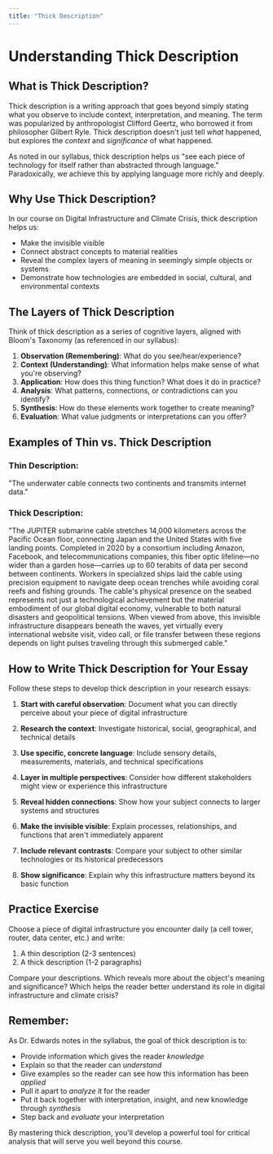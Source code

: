 ```yaml
---
title: "Thick Description"
---
```


# Understanding Thick Description


## What is Thick Description?

Thick description is a writing approach that goes beyond simply stating what you observe to include context, interpretation, and meaning. The term was popularized by anthropologist Clifford Geertz, who borrowed it from philosopher Gilbert Ryle. Thick description doesn't just tell *what* happened, but explores the *context* and *significance* of what happened.

As noted in our syllabus, thick description helps us "see each piece of technology for itself rather than abstracted through language." Paradoxically, we achieve this by applying language more richly and deeply.

## Why Use Thick Description?

In our course on Digital Infrastructure and Climate Crisis, thick description helps us:

- Make the invisible visible
- Connect abstract concepts to material realities
- Reveal the complex layers of meaning in seemingly simple objects or systems
- Demonstrate how technologies are embedded in social, cultural, and environmental contexts

## The Layers of Thick Description

Think of thick description as a series of cognitive layers, aligned with Bloom's Taxonomy (as referenced in our syllabus):

1. **Observation (Remembering)**: What do you see/hear/experience?
2. **Context (Understanding)**: What information helps make sense of what you're observing?
3. **Application**: How does this thing function? What does it do in practice?
4. **Analysis**: What patterns, connections, or contradictions can you identify?
5. **Synthesis**: How do these elements work together to create meaning?
6. **Evaluation**: What value judgments or interpretations can you offer?

## Examples of Thin vs. Thick Description

### Thin Description:
"The underwater cable connects two continents and transmits internet data."

### Thick Description:
"The JUPITER submarine cable stretches 14,000 kilometers across the Pacific Ocean floor, connecting Japan and the United States with five landing points. Completed in 2020 by a consortium including Amazon, Facebook, and telecommunications companies, this fiber optic lifeline—no wider than a garden hose—carries up to 60 terabits of data per second between continents. Workers in specialized ships laid the cable using precision equipment to navigate deep ocean trenches while avoiding coral reefs and fishing grounds. The cable's physical presence on the seabed represents not just a technological achievement but the material embodiment of our global digital economy, vulnerable to both natural disasters and geopolitical tensions. When viewed from above, this invisible infrastructure disappears beneath the waves, yet virtually every international website visit, video call, or file transfer between these regions depends on light pulses traveling through this submerged cable."

## How to Write Thick Description for Your Essay

Follow these steps to develop thick description in your research essays:

1. **Start with careful observation**: Document what you can directly perceive about your piece of digital infrastructure
   
2. **Research the context**: Investigate historical, social, geographical, and technical details

3. **Use specific, concrete language**: Include sensory details, measurements, materials, and technical specifications

4. **Layer in multiple perspectives**: Consider how different stakeholders might view or experience this infrastructure

5. **Reveal hidden connections**: Show how your subject connects to larger systems and structures

6. **Make the invisible visible**: Explain processes, relationships, and functions that aren't immediately apparent

7. **Include relevant contrasts**: Compare your subject to other similar technologies or its historical predecessors

8. **Show significance**: Explain why this infrastructure matters beyond its basic function

## Practice Exercise

Choose a piece of digital infrastructure you encounter daily (a cell tower, router, data center, etc.) and write:

1. A thin description (2-3 sentences)
2. A thick description (1-2 paragraphs)

Compare your descriptions. Which reveals more about the object's meaning and significance? Which helps the reader better understand its role in digital infrastructure and climate crisis?

## Remember:

As Dr. Edwards notes in the syllabus, the goal of thick description is to:
- Provide information which gives the reader *knowledge*
- Explain so that the reader can *understand*
- Give examples so the reader can see how this information has been *applied*
- Pull it apart to *analyze* it for the reader
- Put it back together with interpretation, insight, and new knowledge through *synthesis*
- Step back and *evaluate* your interpretation

By mastering thick description, you'll develop a powerful tool for critical analysis that will serve you well beyond this course.
